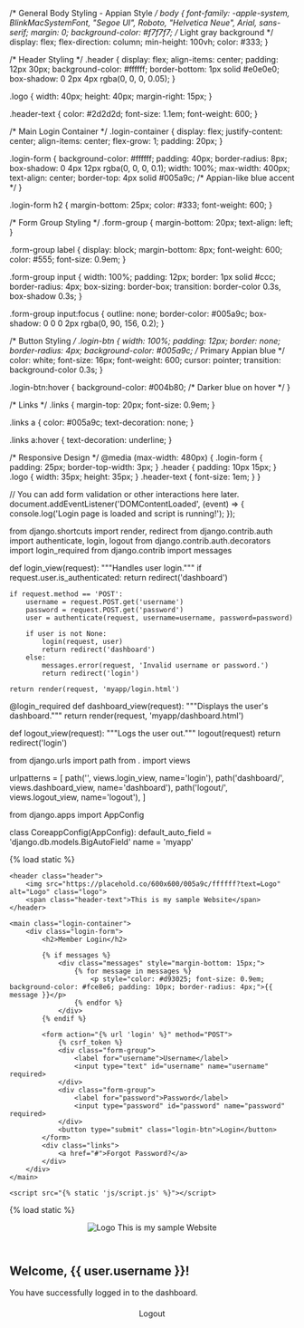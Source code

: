 /* General Body Styling - Appian Style */
body {
    font-family: -apple-system, BlinkMacSystemFont, "Segoe UI", Roboto, "Helvetica Neue", Arial, sans-serif;
    margin: 0;
    background-color: #f7f7f7; /* Light gray background */
    display: flex;
    flex-direction: column;
    min-height: 100vh;
    color: #333;
}

/* Header Styling */
.header {
    display: flex;
    align-items: center;
    padding: 12px 30px;
    background-color: #ffffff;
    border-bottom: 1px solid #e0e0e0;
    box-shadow: 0 2px 4px rgba(0, 0, 0, 0.05);
}

.logo {
    width: 40px;
    height: 40px;
    margin-right: 15px;
}

.header-text {
    color: #2d2d2d;
    font-size: 1.1em;
    font-weight: 600;
}

/* Main Login Container */
.login-container {
    display: flex;
    justify-content: center;
    align-items: center;
    flex-grow: 1;
    padding: 20px;
}

.login-form {
    background-color: #ffffff;
    padding: 40px;
    border-radius: 8px;
    box-shadow: 0 4px 12px rgba(0, 0, 0, 0.1);
    width: 100%;
    max-width: 400px;
    text-align: center;
    border-top: 4px solid #005a9c; /* Appian-like blue accent */
}

.login-form h2 {
    margin-bottom: 25px;
    color: #333;
    font-weight: 600;
}

/* Form Group Styling */
.form-group {
    margin-bottom: 20px;
    text-align: left;
}

.form-group label {
    display: block;
    margin-bottom: 8px;
    font-weight: 600;
    color: #555;
    font-size: 0.9em;
}

.form-group input {
    width: 100%;
    padding: 12px;
    border: 1px solid #ccc;
    border-radius: 4px;
    box-sizing: border-box;
    transition: border-color 0.3s, box-shadow 0.3s;
}

.form-group input:focus {
    outline: none;
    border-color: #005a9c;
    box-shadow: 0 0 0 2px rgba(0, 90, 156, 0.2);
}

/* Button Styling */
.login-btn {
    width: 100%;
    padding: 12px;
    border: none;
    border-radius: 4px;
    background-color: #005a9c; /* Primary Appian blue */
    color: white;
    font-size: 16px;
    font-weight: 600;
    cursor: pointer;
    transition: background-color 0.3s;
}

.login-btn:hover {
    background-color: #004b80; /* Darker blue on hover */
}

/* Links */
.links {
    margin-top: 20px;
    font-size: 0.9em;
}

.links a {
    color: #005a9c;
    text-decoration: none;
}

.links a:hover {
    text-decoration: underline;
}

/* Responsive Design */
@media (max-width: 480px) {
    .login-form {
        padding: 25px;
        border-top-width: 3px;
    }
    .header {
        padding: 10px 15px;
    }
    .logo {
        width: 35px;
        height: 35px;
    }
    .header-text {
        font-size: 1em;
    }
}




// You can add form validation or other interactions here later.
document.addEventListener('DOMContentLoaded', (event) => {
    console.log('Login page is loaded and script is running!');
});



from django.shortcuts import render, redirect
from django.contrib.auth import authenticate, login, logout
from django.contrib.auth.decorators import login_required
from django.contrib import messages

def login_view(request):
    """Handles user login."""
    if request.user.is_authenticated:
        return redirect('dashboard')

    if request.method == 'POST':
        username = request.POST.get('username')
        password = request.POST.get('password')
        user = authenticate(request, username=username, password=password)
        
        if user is not None:
            login(request, user)
            return redirect('dashboard')
        else:
            messages.error(request, 'Invalid username or password.')
            return redirect('login')
            
    return render(request, 'myapp/login.html')

@login_required
def dashboard_view(request):
    """Displays the user's dashboard."""
    return render(request, 'myapp/dashboard.html')

def logout_view(request):
    """Logs the user out."""
    logout(request)
    return redirect('login')





from django.urls import path
from . import views

urlpatterns = [
    path('', views.login_view, name='login'),
    path('dashboard/', views.dashboard_view, name='dashboard'),
    path('logout/', views.logout_view, name='logout'),
]



from django.apps import AppConfig


class CoreappConfig(AppConfig):
    default_auto_field = 'django.db.models.BigAutoField'
    name = 'myapp'




{% load static %}
<!DOCTYPE html>
<html lang="en">
<head>
    <meta charset="UTF-8">
    <meta name="viewport" content="width=device-width, initial-scale=1.0">
    <title>Login - My Sample Website</title>
    <link rel="stylesheet" href="{% static 'css/style.css' %}">
</head>
<body>

    <header class="header">
        <img src="https://placehold.co/600x600/005a9c/ffffff?text=Logo" alt="Logo" class="logo">
        <span class="header-text">This is my sample Website</span>
    </header>

    <main class="login-container">
        <div class="login-form">
            <h2>Member Login</h2>
            
            {% if messages %}
                <div class="messages" style="margin-bottom: 15px;">
                    {% for message in messages %}
                        <p style="color: #d93025; font-size: 0.9em; background-color: #fce8e6; padding: 10px; border-radius: 4px;">{{ message }}</p>
                    {% endfor %}
                </div>
            {% endif %}

            <form action="{% url 'login' %}" method="POST">
                {% csrf_token %}
                <div class="form-group">
                    <label for="username">Username</label>
                    <input type="text" id="username" name="username" required>
                </div>
                <div class="form-group">
                    <label for="password">Password</label>
                    <input type="password" id="password" name="password" required>
                </div>
                <button type="submit" class="login-btn">Login</button>
            </form>
            <div class="links">
                <a href="#">Forgot Password?</a>
            </div>
        </div>
    </main>

    <script src="{% static 'js/script.js' %}"></script>
</body>
</html>




{% load static %}
<!DOCTYPE html>
<html lang="en">
<head>
    <meta charset="UTF-8">
    <meta name="viewport" content="width=device-width, initial-scale=1.0">
    <title>Dashboard</title>
    <link rel="stylesheet" href="{% static 'css/style.css' %}">
</head>
<body>
    <header class="header">
        <img src="https://placehold.co/600x600/005a9c/ffffff?text=Logo" alt="Logo" class="logo">
        <span class="header-text">This is my sample Website</span>
    </header>
    <main class="login-container">
        <div class="login-form">
            <h2>Welcome, {{ user.username }}!</h2>
            <p>You have successfully logged in to the dashboard.</p>
            <a href="{% url 'logout' %}" class="login-btn" style="text-decoration: none; display: block; margin-top: 20px; text-align: center;">Logout</a>
        </div>
    </main>
</body>
</html>
